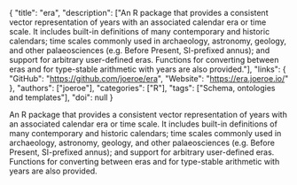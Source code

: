 {
  "title": "era",
  "description": ["An R package that provides a consistent vector representation of years with an associated calendar era or time scale. It includes built-in definitions of many contemporary and historic calendars; time scales commonly used in archaeology, astronomy, geology, and other palaeosciences (e.g. Before Present, SI-prefixed annus); and support for arbitrary user-defined eras. Functions for converting between eras and for type-stable arithmetic with years are also provided."],
  "links": {
    "GitHub": "https://github.com/joeroe/era",
    "Website": "https://era.joeroe.io/"
  },
  "authors": ["joeroe"],
  "categories": ["R"],
  "tags": ["Schema, ontologies and templates"],
  "doi": null
}

<!-- Generated by csv2md.R – do not edit by hand -->

An R package that provides a consistent vector representation of years with an associated calendar era or time scale. It includes built-in definitions of many contemporary and historic calendars; time scales commonly used in archaeology, astronomy, geology, and other palaeosciences (e.g. Before Present, SI-prefixed annus); and support for arbitrary user-defined eras. Functions for converting between eras and for type-stable arithmetic with years are also provided.
